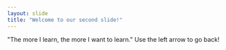 ```yaml
---
layout: slide
title: "Welcome to our second slide!"
---
```

"The more I learn, the more I want to learn."
Use the left arrow to go back!
